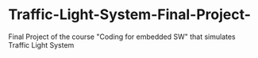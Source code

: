 # Traffic-Light-System-Final-Project-
Final Project of the course "Coding for embedded SW" that simulates Traffic Light System
